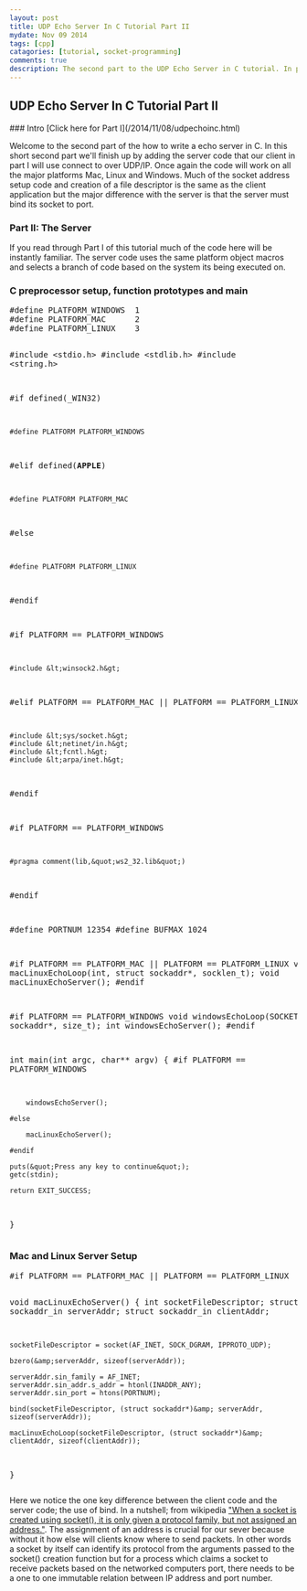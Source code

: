 ```yaml
---
layout: post
title: UDP Echo Server In C Tutorial Part II
mydate: Nov 09 2014
tags: [cpp]
catagories: [tutorial, socket-programming]
comments: true 
description: The second part to the UDP Echo Server in C tutorial. In part II we add the server component of the code base and together with the client code from part I we'll have a functioning application.
---
```

## UDP Echo Server In C Tutorial Part II

<div class="post-content" markdown="1">
### Intro
[Click here for Part I](/2014/11/08/udpechoinc.html)

Welcome to the second part of the how to write a echo server in C. In this short second part we'll finish up by adding the server code that our client in part I will use connect to over UDP/IP. Once again the code will work on all the major platforms Mac, Linux and Windows. Much of the socket address setup code and creation of a file descriptor is the same as the client application but the major difference with the server is that the server must bind its socket to port.
</div>

### Part II: The Server

If you read through Part I of this tutorial much of the code here will be instantly familiar. The server code uses the same platform object macros and selects a branch of code based on the system its being executed on.

<div class="post-content" markdown="1">

### C preprocessor setup, function prototypes and main

<div class="gcp" markdown="0"> <pre class="prettyprint">
#define PLATFORM_WINDOWS  1
#define PLATFORM_MAC      2
#define PLATFORM_LINUX    3

#include &lt;stdio.h&gt;
#include &lt;stdlib.h&gt;
#include &lt;string.h&gt;

#if defined(_WIN32)

	#define PLATFORM PLATFORM_WINDOWS

#elif defined(__APPLE__)

	#define PLATFORM PLATFORM_MAC

#else

	#define PLATFORM PLATFORM_LINUX

#endif

#if PLATFORM == PLATFORM_WINDOWS

	#include &lt;winsock2.h&gt;

#elif PLATFORM == PLATFORM_MAC || PLATFORM == PLATFORM_LINUX

	#include &lt;sys/socket.h&gt;
	#include &lt;netinet/in.h&gt;
	#include &lt;fcntl.h&gt;
	#include &lt;arpa/inet.h&gt;

#endif

#if PLATFORM == PLATFORM_WINDOWS

	#pragma comment(lib,&quot;ws2_32.lib&quot;)

#endif

#define PORTNUM 12354
#define BUFMAX 1024

#if PLATFORM == PLATFORM_MAC || PLATFORM == PLATFORM_LINUX
	void macLinuxEchoLoop(int, struct sockaddr*, socklen_t);
	void macLinuxEchoServer();
#endif

#if PLATFORM == PLATFORM_WINDOWS
	void windowsEchoLoop(SOCKET, sockaddr*, size_t);
	int windowsEchoServer();
#endif

int main(int argc, char** argv)
{
	#if PLATFORM == PLATFORM_WINDOWS

		windowsEchoServer();

	#else

		macLinuxEchoServer();

	#endif

	puts(&quot;Press any key to continue&quot;);
	getc(stdin);

	return EXIT_SUCCESS;
}
</pre></div>

### Mac and Linux Server Setup

<div class="gcp" markdown="0"> <pre class="prettyprint">
#if PLATFORM == PLATFORM_MAC || PLATFORM == PLATFORM_LINUX

void macLinuxEchoServer()
{
	int socketFileDescriptor;
	struct sockaddr_in serverAddr;
	struct sockaddr_in clientAddr;

	socketFileDescriptor = socket(AF_INET, SOCK_DGRAM, IPPROTO_UDP);

	bzero(&amp;serverAddr, sizeof(serverAddr));

	serverAddr.sin_family = AF_INET;
	serverAddr.sin_addr.s_addr = htonl(INADDR_ANY);
	serverAddr.sin_port = htons(PORTNUM);

	bind(socketFileDescriptor, (struct sockaddr*)&amp; serverAddr, sizeof(serverAddr));

	macLinuxEchoLoop(socketFileDescriptor, (struct sockaddr*)&amp; clientAddr, sizeof(clientAddr));
}
</pre></div>

Here we notice the one key difference between the client code and the server code; the use of bind. In a nutshell; from wikipedia ["When a socket is created using socket(), it is only given a protocol family, but not assigned an address."](http://en.wikipedia.org/wiki/Berkeley_sockets#bind.28.29). The assignment of an address is crucial for our sever because without it how else will clients know where to send packets. In other words a socket by itself can identify its protocol from the arguments passed to the socket() creation function but for a process which claims a socket to receive packets based on the networked computers port, there needs to be a one to one immutable relation between IP address and port number.
</div>
